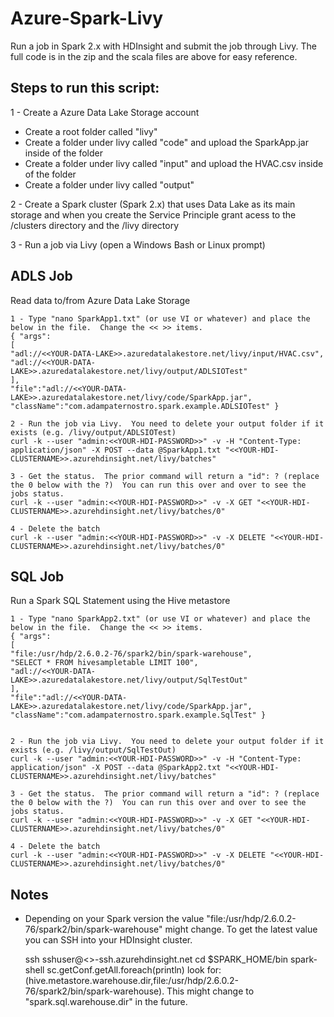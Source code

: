 # Azure-Spark-Livy
Run a job in Spark 2.x with HDInsight and submit the job through Livy.  The full code is in the zip and the scala files are above for easy reference.

## Steps to run this script:
1 - Create a Azure Data Lake Storage account
- Create a root folder called "livy"
- Create a folder under livy called "code" and upload the SparkApp.jar inside of the folder
- Create a folder under livy called "input" and upload the HVAC.csv inside of the folder
- Create a folder under livy called "output"

2 - Create a Spark cluster (Spark 2.x) that uses Data Lake as its main storage and when you create the Service Principle grant acess to the /clusters directory and the /livy directory

3 - Run a job via Livy (open a Windows Bash or Linux prompt)

## ADLS Job
Read data to/from Azure Data Lake Storage

    1 - Type "nano SparkApp1.txt" (or use VI or whatever) and place the below in the file.  Change the << >> items.
    { "args":
    [
    "adl://<<YOUR-DATA-LAKE>>.azuredatalakestore.net/livy/input/HVAC.csv",
    "adl://<<YOUR-DATA-LAKE>>.azuredatalakestore.net/livy/output/ADLSIOTest"
    ],
    "file":"adl://<<YOUR-DATA-LAKE>>.azuredatalakestore.net/livy/code/SparkApp.jar",
    "className":"com.adampaternostro.spark.example.ADLSIOTest" }

    2 - Run the job via Livy.  You need to delete your output folder if it exists (e.g. /livy/output/ADLSIOTest)
    curl -k --user "admin:<<YOUR-HDI-PASSWORD>>" -v -H "Content-Type: application/json" -X POST --data @SparkApp1.txt "<<YOUR-HDI-CLUSTERNAME>>.azurehdinsight.net/livy/batches"

    3 - Get the status.  The prior command will return a "id": ? (replace the 0 below with the ?)  You can run this over and over to see the jobs status.
    curl -k --user "admin:<<YOUR-HDI-PASSWORD>>" -v -X GET "<<YOUR-HDI-CLUSTERNAME>>.azurehdinsight.net/livy/batches/0"

    4 - Delete the batch
    curl -k --user "admin:<<YOUR-HDI-PASSWORD>>" -v -X DELETE "<<YOUR-HDI-CLUSTERNAME>>.azurehdinsight.net/livy/batches/0"

## SQL Job
Run a Spark SQL Statement using the Hive metastore

    1 - Type "nano SparkApp2.txt" (or use VI or whatever) and place the below in the file.  Change the << >> items.
    { "args":
    [
    "file:/usr/hdp/2.6.0.2-76/spark2/bin/spark-warehouse",
    "SELECT * FROM hivesampletable LIMIT 100",
    "adl://<<YOUR-DATA-LAKE>>.azuredatalakestore.net/livy/output/SqlTestOut"
    ],
    "file":"adl://<<YOUR-DATA-LAKE>>.azuredatalakestore.net/livy/code/SparkApp.jar",
    "className":"com.adampaternostro.spark.example.SqlTest" }


    2 - Run the job via Livy.  You need to delete your output folder if it exists (e.g. /livy/output/SqlTestOut)
    curl -k --user "admin:<<YOUR-HDI-PASSWORD>>" -v -H "Content-Type: application/json" -X POST --data @SparkApp2.txt "<<YOUR-HDI-CLUSTERNAME>>.azurehdinsight.net/livy/batches"

    3 - Get the status.  The prior command will return a "id": ? (replace the 0 below with the ?)  You can run this over and over to see the jobs status.
    curl -k --user "admin:<<YOUR-HDI-PASSWORD>>" -v -X GET "<<YOUR-HDI-CLUSTERNAME>>.azurehdinsight.net/livy/batches/0"

    4 - Delete the batch
    curl -k --user "admin:<<YOUR-HDI-PASSWORD>>" -v -X DELETE "<<YOUR-HDI-CLUSTERNAME>>.azurehdinsight.net/livy/batches/0"

## Notes
- Depending on your Spark version the value "file:/usr/hdp/2.6.0.2-76/spark2/bin/spark-warehouse" might change.  To get the latest value you can SSH into your HDInsight cluster.

    ssh sshuser@<<MY CLUSTER>>-ssh.azurehdinsight.net
    cd $SPARK_HOME/bin
    spark-shell
    sc.getConf.getAll.foreach(println)
    look for: (hive.metastore.warehouse.dir,file:/usr/hdp/2.6.0.2-76/spark2/bin/spark-warehouse).  This might change to "spark.sql.warehouse.dir" in the future.

